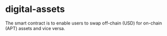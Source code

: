 # digital-assets
The smart contract is to enable users to swap off-chain (USD) for on-chain (APT) assets and vice versa.
